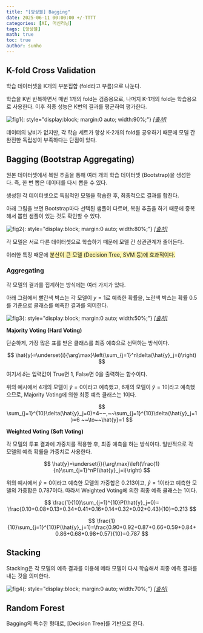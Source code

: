 ```yaml
---
title: "[앙상블] Bagging"
date: 2025-06-11 00:00:00 +/-TTTT
categories: [AI, 머신러닝]
tags: [앙상블]
math: true
toc: true
author: sunho
---
```


## K-fold Cross Validation

학습 데이터셋을 K개의 부분집합 (fold라고 부름)으로 나눈다.

학습을 K번 반복하면서 매번 1개의 fold는 검증용으로, 나머지 K-1개의 fold는 학습용으로 사용한다. 이후 최종 성능은 K번의 결과를 평균하여 평가한다.

![fig1](ml/Bagging-1.png){: style="display:block; margin:0 auto; width:90%;"}
_[[출처]](https://towardsdatascience.com/how-to-cross-validation-with-time-series-data-9802a06272c6/)_

데이터의 낭비가 없지만, 각 학습 세트가 항상 K-2개의 fold를 공유하기 때문에 모델 간 완전한 독립성이 부족하다는 단점이 있다.

## Bagging (Bootstrap Aggregating)

원본 데이터셋에서 복원 추출을 통해 여러 개의 학습 데이터셋 (Bootstrap)을 생성한다.
즉, 한 번 뽑은 데이터를 다시 뽑을 수 있다.

생성된 각 데이터셋으로 독립적인 모델을 학습한 후, 최종적으로 결과를 합친다.

아래 그림을 보면 Bootstrap마다 선택된 샘플이 다르며, 복원 추출을 하기 때문에 중복해서 뽑힌 샘플이 있는 것도 확인할 수 있다.

![fig2](ml/Bagging-2.png){: style="display:block; margin:0 auto; width:80%;"}
_[[출처]](https://github.com/pilsung-kang/Business-Analytics-IME654-/blob/master/04%20Ensemble%20Learning/04-3_Ensemble%20Learning_Bagging.pdf)_

각 모델은 서로 다른 데이터셋으로 학습하기 때문에 모델 간 상관관계가 줄어든다.

이러한 특징 때문에 <span style="background-color:#fff5b1">분산이 큰 모델 (Decision Tree, SVM 등)에 효과적이다.</span>

### Aggregating

각 모델의 결과를 집계하는 방식에는 여러 가지가 있다.

아래 그림에서 빨간색 박스는 각 모델이 $y=1$로 예측한 확률을, 노란색 박스는 확률 $0.5$를 기준으로 클래스를 예측한 결과를 의미한다.

![fig3](ml/Bagging-3.png){: style="display:block; margin:0 auto; width:50%;"}
_[[출처]](https://github.com/pilsung-kang/Business-Analytics-IME654-/blob/master/04%20Ensemble%20Learning/04-3_Ensemble%20Learning_Bagging.pdf)_

**Majority Voting (Hard Voting)**

단순하게, 가장 많은 표를 받은 클래스를 최종 예측으로 선택하는 방식이다.

$$
\hat{y}=\underset{i}{\arg\max}\left(\sum_{j=1}^n\delta(\hat{y}_j=i)\right)
$$

여기서 $\delta$는 입력값이 True면 1, False면 0을 출력하는 함수이다.

위의 예시에서 4개의 모델이 $\hat{y}=0$이라고 예측했고, 6개의 모델이 $\hat{y}=1$이라고 예측했으므로, Majority Voting에 의한 최종 예측 클래스는 $1$이다.

$$
\sum_{j=1}^{10}\delta(\hat{y}_j=0)=4~~,~~\sum_{j=1}^{10}\delta(\hat{y}_j=1)=6
~~\to~~\hat{y}=1
$$

**Weighted Voting (Soft Voting)**

각 모델의 투표 결과에 가중치를 적용한 후, 최종 예측을 하는 방식이다. 일반적으로 각 모델의 예측 확률을 가중치로 사용한다.

$$
\hat{y}=\underset{i}{\arg\max}\left(\frac{1}{n}\sum_{j=1}^nP(\hat{y}_j=i)\right)
$$

위의 예시에서 $\hat{y}=0$이라고 예측한 모델의 가중합은 $0.213$이고, $\hat{y}=1$이라고 예측한 모델의 가중합은 $0.787$이다. 따라서 Weighted Voting에 의한 최종 예측 클래스는 $1$이다.

$$
\frac{1}{10}\sum_{j=1}^{10}P(\hat{y}_j=0)=
\frac{0.10+0.08+0.13+0.34+0.41+0.16+0.14+0.32+0.02+0.43}{10}=0.213
$$

$$
\frac{1}{10}\sum_{j=1}^{10}P(\hat{y}_j=1)=\frac{0.90+0.92+0.87+0.66+0.59+0.84+0.86+0.68+0.98+0.57}{10}=0.787
$$

## Stacking

Stacking은 각 모델의 예측 결과를 이용해 메타 모델이 다시 학습해서 최종 예측 결과를 내는 것을 의미한다.

![fig4](ml/Bagging-4.png){: style="display:block; margin:0 auto; width:70%;"}
_[[출처]](https://medium.com/data-and-beyond/stacking-ensemble-technique-in-ml-6d0a98a12607)_

## Random Forest

Bagging의 특수한 형태로, [Decision Tree]를 기반으로 한다.


